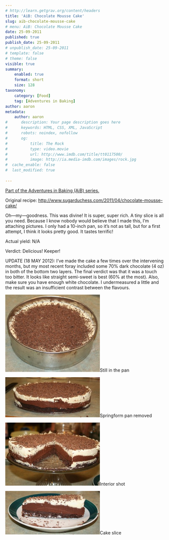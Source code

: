 ```yaml
---
# http://learn.getgrav.org/content/headers
title: 'AiB: Chocolate Mousse Cake'
slug: aib-chocolate-mousse-cake
# menu: AiB: Chocolate Mousse Cake
date: 25-09-2011
published: true
publish_date: 25-09-2011
# unpublish_date: 25-09-2011
# template: false
# theme: false
visible: true
summary:
    enabled: true
    format: short
    size: 128
taxonomy:
    category: [Food]
    tag: [Adventures in Baking]
author: aaron
metadata:
    author: aaron
#      description: Your page description goes here
#      keywords: HTML, CSS, XML, JavaScript
#      robots: noindex, nofollow
#      og:
#          title: The Rock
#          type: video.movie
#          url: http://www.imdb.com/title/tt0117500/
#          image: http://ia.media-imdb.com/images/rock.jpg
#  cache_enable: false
#  last_modified: true

---
```


[Part of the Adventures in Baking (AiB) series.](../adventures-in-baking-aib-overview "Adventures in Baking (AiB): Overview")

Original recipe: <http://www.sugarduchess.com/2011/04/chocolate-mousse-cake/>

Oh&mdash;my&mdash;goodness. This was divine! It is super, super rich. A tiny slice is all you need. Because I know nobody would believe that I made this, I’m attaching pictures. I only had a 10-inch pan, so it’s not as tall, but for a first attempt, I think it looks pretty good. It tastes terrific!

Actual yield: N/A

Verdict: Delicious! Keeper!

UPDATE (18 MAY 2012): I’ve made the cake a few times over the intervening months, but my most recent foray included some 70% dark chocolate (4 oz) in both of the bottom two layers. The final verdict was that it was a touch too bitter. It looks like straight semi-sweet is best (60% at the most). Also, make sure you have enough white chocolate. I undermeasured a little and the result was an insufficient contrast between the flavours.

[![](cake-inpan-300x245.jpg "Still in the pan")](cake-inpan.jpg)Still in the pan



[![](cake-outofpan-300x127.jpg "Out of the pan")](cake-outofpan.jpg)Springform pan removed



[![](cake-interior-300x200.jpg "Interior shot")](cake-interior.jpg)Interior shot



[![](cake-sliced-300x138.jpg "Cake slice")](cake-sliced.jpg)Cake slice


